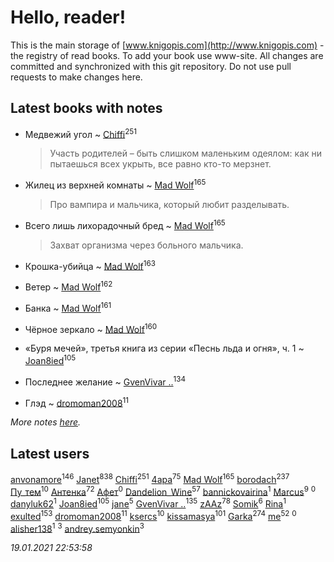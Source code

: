 # Hello, reader!
This is the main storage of [www.knigopis.com](http://www.knigopis.com) - the registry of read books.
To add your book use www-site. All changes are committed and synchronized with this git repository.
Do not use pull requests to make changes here.


## Latest books with notes
* Медвежий угол ~ [Chiffi](users/105/105831994080785626680-google)<sup>251</sup>
    > Участь родителей – быть слишком маленьким одеялом: как ни пытаешься всех укрыть, все равно кто-то мерзнет.

* Жилец из верхней комнаты ~ [Mad Wolf](users/947/94738840-vkontakte)<sup>165</sup>
    > Про вампира и мальчика, который любит разделывать.

* Всего лишь лихорадочный бред ~ [Mad Wolf](users/947/94738840-vkontakte)<sup>165</sup>
    > Захват организма через больного мальчика.

* Крошка-убийца ~ [Mad Wolf](users/947/94738840-vkontakte)<sup>163</sup>

* Ветер ~ [Mad Wolf](users/947/94738840-vkontakte)<sup>162</sup>

* Банка ~ [Mad Wolf](users/947/94738840-vkontakte)<sup>161</sup>

* Чёрное зеркало ~ [Mad Wolf](users/947/94738840-vkontakte)<sup>160</sup>

* «Буря мечей», третья книга из серии «Песнь льда и огня», ч. 1 ~ [Joan8ied](users/240/2401650-vkontakte)<sup>105</sup>

* Последнее желание ~ [GvenVivar ..](users/158/158266434925901-facebook)<sup>134</sup>

* Глэд ~ [dromoman2008](users/444/44461886-yandex)<sup>11</sup>


_More notes [here](latest_books_with_notes.md)._


## Latest users
[anvonamore](users/595/5957175-vkontakte)<sup>146</sup> 
[Janet](users/108/108113656204404967440-google)<sup>838</sup> 
[Chiffi](users/105/105831994080785626680-google)<sup>251</sup> 
[4apa](users/117/117392596378069249667-google)<sup>75</sup> 
[Mad Wolf](users/947/94738840-vkontakte)<sup>165</sup> 
[borodach](users/157/15706320-vkontakte)<sup>237</sup> 
[Пу_тем](users/344/3448154788585127-facebook)<sup>10</sup> 
[Антенка](users/118/118158645037334943900-google)<sup>72</sup> 
[Афет](users/107/107403710743397785066-google)<sup>0</sup> 
[Dandelion_Wine](users/586/58602788-vkontakte)<sup>57</sup> 
[bannickovairina](users/259/259899785-vkontakte)<sup>1</sup> 
[Marcus](users/271/2710776892572610-facebook)<sup>9</sup> 
[](users/204/204820758928251021-mailru)<sup>0</sup> 
[danyluk62](users/374/374149854-vkontakte)<sup>1</sup> 
[Joan8ied](users/240/2401650-vkontakte)<sup>105</sup> 
[jane](users/113/113479058458145129271-google)<sup>5</sup> 
[GvenVivar ..](users/158/158266434925901-facebook)<sup>135</sup> 
[zAAz](users/202/202248233-vkontakte)<sup>78</sup> 
[Somik](users/100/100006761945842-facebook)<sup>6</sup> 
[Rina](users/102/102857111133378678801-google)<sup>1</sup> 
[exulted](users/100/100599204551896265722-google)<sup>153</sup> 
[dromoman2008](users/444/44461886-yandex)<sup>11</sup> 
[ksercs](users/113/113010305809091482859-google)<sup>10</sup> 
[kissamasya](users/684/68439978-vkontakte)<sup>101</sup> 
[Garka](users/115/115753719718250012620-google)<sup>274</sup> 
[me](users/381/381417697-yandex)<sup>52</sup> 
[](users/111/111684698299760577816-google)<sup>0</sup> 
[alisher138](users/186/186717452-vkontakte)<sup>1</sup> 
[](users/105/105111610427730505830-google)<sup>3</sup> 
[andrey.semyonkin](users/131/1317010534-yandex)<sup>3</sup> 


_19.01.2021 22:53:58_
